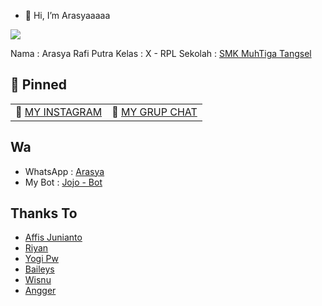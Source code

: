 - 👋 Hi, I’m Arasyaaaaa

<img src="https://telegra.ph/file/755f76e88cd9053fb9439.jpg">

Nama : Arasya Rafi Putra
Kelas : X - RPL
Sekolah : [SMK MuhTiga Tangsel](http://muhtiga.sch.id)

## 📌 Pinned
| | |
| :--- | :--- |
| 📧 [MY INSTAGRAM](https://instagram.com/sofunsyabi.id) | 🔪 [MY GRUP CHAT](https://chat.whatsapp.com/HECLovHbCI6LVVH4Q8FN2C) |

## Wa
- WhatsApp : [Arasya](https://wa.me/6281319944917)
- My Bot : [Jojo - Bot](https://wa.me/6288213292687)

## Thanks To
- [Affis Junianto](https://github.com/affisjunianto)
- [Riyan](https://github.com/rtwone)
- [Yogi Pw](https://github.com/yogipw)
- [Baileys](https://github.com/adiwajshing/baileys)
- [Wisnu](https://github.com/cheo-bot)
- [Angger](https://github.com/ANGGER4)
